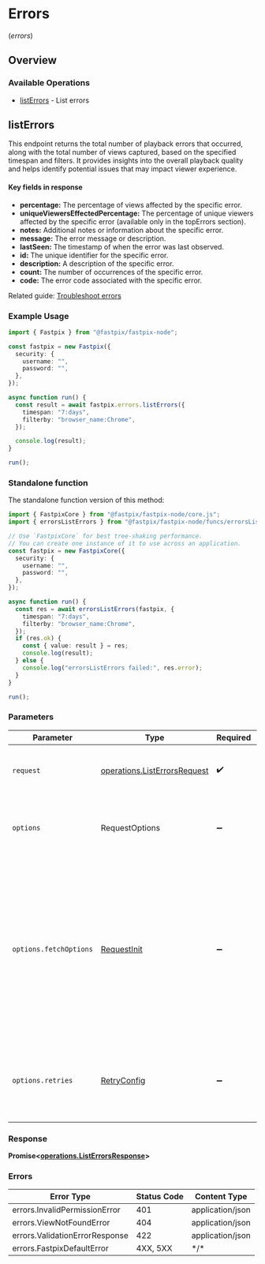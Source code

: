 # Errors
(*errors*)

## Overview

### Available Operations

* [listErrors](#listerrors) - List errors

## listErrors

This endpoint returns the total number of playback errors that occurred, along with the total number of views captured, based on the specified timespan and filters. It provides insights into the overall playback quality and helps identify potential issues that may impact viewer experience. 


#### Key fields in response

* **percentage:** The percentage of views affected by the specific error. 
* **uniqueViewersEffectedPercentage:** The percentage of unique viewers affected by the specific error (available only in the topErrors section). 
* **notes:** Additional notes or information about the specific error. 
* **message:** The error message or description. 
* **lastSeen:** The timestamp of when the error was last observed. 
* **id:** The unique identifier for the specific error. 
* **description:** A description of the specific error. 
* **count:** The number of occurrences of the specific error. 
* **code:** The error code associated with the specific error. 


Related guide: <a href="https://docs.fastpix.io/docs/track-playback-errors">Troubleshoot errors</a>


### Example Usage

<!-- UsageSnippet language="typescript" operationID="list_errors" method="get" path="/data/errors" -->
```typescript
import { Fastpix } from "@fastpix/fastpix-node";

const fastpix = new Fastpix({
  security: {
    username: "",
    password: "",
  },
});

async function run() {
  const result = await fastpix.errors.listErrors({
    timespan: "7:days",
    filterby: "browser_name:Chrome",
  });

  console.log(result);
}

run();
```

### Standalone function

The standalone function version of this method:

```typescript
import { FastpixCore } from "@fastpix/fastpix-node/core.js";
import { errorsListErrors } from "@fastpix/fastpix-node/funcs/errorsListErrors.js";

// Use `FastpixCore` for best tree-shaking performance.
// You can create one instance of it to use across an application.
const fastpix = new FastpixCore({
  security: {
    username: "",
    password: "",
  },
});

async function run() {
  const res = await errorsListErrors(fastpix, {
    timespan: "7:days",
    filterby: "browser_name:Chrome",
  });
  if (res.ok) {
    const { value: result } = res;
    console.log(result);
  } else {
    console.log("errorsListErrors failed:", res.error);
  }
}

run();
```

### Parameters

| Parameter                                                                                                                                                                      | Type                                                                                                                                                                           | Required                                                                                                                                                                       | Description                                                                                                                                                                    |
| ------------------------------------------------------------------------------------------------------------------------------------------------------------------------------ | ------------------------------------------------------------------------------------------------------------------------------------------------------------------------------ | ------------------------------------------------------------------------------------------------------------------------------------------------------------------------------ | ------------------------------------------------------------------------------------------------------------------------------------------------------------------------------ |
| `request`                                                                                                                                                                      | [operations.ListErrorsRequest](../../models/operations/listerrorsrequest.md)                                                                                                   | :heavy_check_mark:                                                                                                                                                             | The request object to use for the request.                                                                                                                                     |
| `options`                                                                                                                                                                      | RequestOptions                                                                                                                                                                 | :heavy_minus_sign:                                                                                                                                                             | Used to set various options for making HTTP requests.                                                                                                                          |
| `options.fetchOptions`                                                                                                                                                         | [RequestInit](https://developer.mozilla.org/en-US/docs/Web/API/Request/Request#options)                                                                                        | :heavy_minus_sign:                                                                                                                                                             | Options that are passed to the underlying HTTP request. This can be used to inject extra headers for examples. All `Request` options, except `method` and `body`, are allowed. |
| `options.retries`                                                                                                                                                              | [RetryConfig](../../lib/utils/retryconfig.md)                                                                                                                                  | :heavy_minus_sign:                                                                                                                                                             | Enables retrying HTTP requests under certain failure conditions.                                                                                                               |

### Response

**Promise\<[operations.ListErrorsResponse](../../models/operations/listerrorsresponse.md)\>**

### Errors

| Error Type                     | Status Code                    | Content Type                   |
| ------------------------------ | ------------------------------ | ------------------------------ |
| errors.InvalidPermissionError  | 401                            | application/json               |
| errors.ViewNotFoundError       | 404                            | application/json               |
| errors.ValidationErrorResponse | 422                            | application/json               |
| errors.FastpixDefaultError     | 4XX, 5XX                       | \*/\*                          |